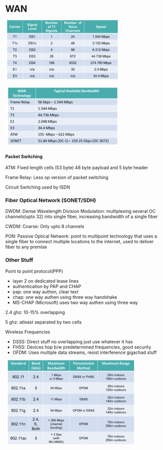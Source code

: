 # WAN

![](<../../.gitbook/assets/image (33).png>)

![](<../../.gitbook/assets/image (38).png>)

#### Packet Switching

ATM: Fixed length cells (53 byte) 48 byte payload and 5 byte header

Frame Relay: Less op version of packet switching

Circuit Switching used by ISDN

### Fiber Optical Network (SONET/SDH)

DWDM: Dense Wavelength Division Modulation: multiplexing several OC channels(upto 32) into single fiber, increasing bandwidth of a single fiber

CWDM: Coarse: Only upto 8 channels

PON: Passive Optical Network: point to multipoint technology that uses a single fiber to connect multiple locations to the internet, used to deliver fiber to any premise

### Other Stuff

Point to point protocol(PPP)

* layer 2 on dedicated lease lines
* authentication by PAP and CHAP
* pap: one way authen, clear text
* chap: one way authen using three way handshake
* MS-CHAP (Microsoft) uses two way authen using three way

2.4 ghz: 10-15% overlapping

5 ghz: atleast separated by two cells

Wireless Frequencies

* DSSS: Direct stuff no overlapping just use whatever it has
* FHSS: Devices hop b/w predetermined frequencies, good security
* OFDM: Uses multiple data streams, resist interference gigachad stuff

![](<../../.gitbook/assets/image (47).png>)

